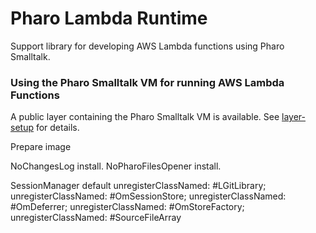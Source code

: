 
# Pharo Lambda Runtime

Support library for developing AWS Lambda functions using Pharo Smalltalk.

### Using the Pharo Smalltalk VM for running AWS Lambda Functions

A public layer containing the Pharo Smalltalk VM is available. See [layer-setup](doc/layer-setup.md) for details.


Prepare image

NoChangesLog install.
NoPharoFilesOpener install.

SessionManager default
	unregisterClassNamed: #LGitLibrary;
	unregisterClassNamed: #OmSessionStore;
	unregisterClassNamed: #OmDeferrer;
	unregisterClassNamed: #OmStoreFactory;
	unregisterClassNamed: #SourceFileArray